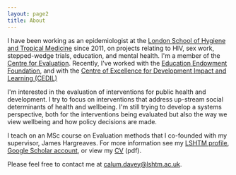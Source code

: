 ```yaml
---
layout: page2
title: About
---
```


I have been working as an epidemiologist at the [London School of Hygiene and Tropical Medicine](https://www.lshtm.ac.uk) since  2011, on projects relating to HIV, sex work, stepped-wedge trials, education, and mental health. I'm a member of the [Centre for Evaluation](http://evaluation.lshtm.ac.uk/). Recently, I've worked with the [Education Endowment Foundation](https://educationendowmentfoundation.org.uk/), and with the [Centre of Excellence for Development Impact and Learning (CEDIL)](https://cedilprogramme.org/)

I'm interested in the evaluation of interventions for public health and development. I try to focus on interventions that address up-stream social determinants of health and wellbeing. I'm still trying to develop a systems perspective, both for the interventions being evaluated but also the way we view wellbeing and how policy decisions are made. 

I teach on an MSc course on Evaluation methods that I co-founded with my supervisor, James Hargreaves. For more information see my [LSHTM profile](https://www.lshtm.ac.uk/aboutus/people/davey.calum), [Google Scholar account](https://scholar.google.co.uk/citations?user=pm4eXUEAAAAJ&hl=en), or view my [CV](files/cv.pdf) (pdf).

Please feel free to contact me at [calum.davey@lshtm.ac.uk](calum.davey@lshtm.ac.uk).